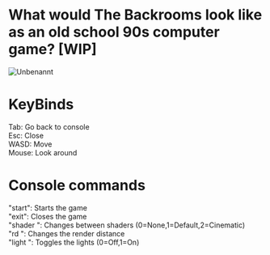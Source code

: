 # What would The Backrooms look like as an old school 90s computer game? [WIP]

![Unbenannt](https://user-images.githubusercontent.com/78906517/208252518-24b1a6f7-9649-48cb-919d-74ed0c65d752.png)

# KeyBinds

Tab: Go back to console<br>
Esc: Close<br>
WASD: Move<br>
Mouse: Look around

# Console commands
"start": Starts the game<br>
"exit": Closes the game<br>
"shader <int>": Changes between shaders (0=None,1=Default,2=Cinematic)<br>
"rd <int>": Changes the render distance<br>
"light <int>": Toggles the lights (0=Off,1=On)
